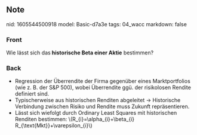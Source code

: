 ## Note
nid: 1605544500918
model: Basic-d7a3e
tags: 04_wacc
markdown: false

### Front
<p>Wie lässt sich das<b> historische Beta einer Aktie</b> bestimmen?</p>

### Back
<div>
<div><ul>
<li>Regression
 der Überrendite der Firma gegenüber eines Marktportfolios (wie z. B. 
der S&P 500), wobei Überrendite ggü. der risikolosen Rendite 
definiert sind.</li>
<li>Typischerweise aus historischen Renditen abgeleitet → Historische 
Verbindung zwischen Risiko und Rendite muss Zukunft repräsentieren.</li>
<li>Lässt sich wiefolgt durch Ordinary Least Squares mit historischen Renditen bestimmen: \(R_{i}=\alpha_{i}+\beta_{i} R_{\text{Mkt}}+\varepsilon_{i}\)</li></ul></div></div>
